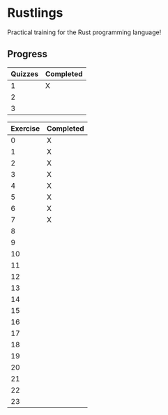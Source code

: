 # Rustlings

Practical training for the Rust programming language!

## Progress

|Quizzes|Completed|
|---|---|
|1|X|
|2||
|3||

|Exercise|Completed|
|---|---|
|0|X|
|1|X|
|2|X|
|3|X|
|4|X|
|5|X|
|6|X|
|7|X|
|8||
|9||
|10||
|11||
|12||
|13||
|14||
|15||
|16||
|17||
|18||
|19||
|20||
|21||
|22||
|23||
